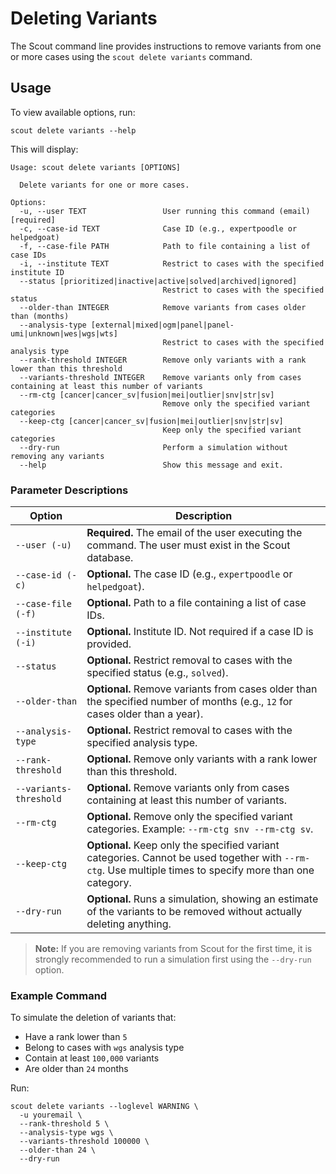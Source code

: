 # Deleting Variants

The Scout command line provides instructions to remove variants from one or more cases using the `scout delete variants` command.

## Usage

To view available options, run:

```shell
scout delete variants --help
```

This will display:

```shell
Usage: scout delete variants [OPTIONS]

  Delete variants for one or more cases.

Options:
  -u, --user TEXT                 User running this command (email) [required]
  -c, --case-id TEXT              Case ID (e.g., expertpoodle or helpedgoat)
  -f, --case-file PATH            Path to file containing a list of case IDs
  -i, --institute TEXT            Restrict to cases with the specified institute ID
  --status [prioritized|inactive|active|solved|archived|ignored]
                                  Restrict to cases with the specified status
  --older-than INTEGER            Remove variants from cases older than (months)
  --analysis-type [external|mixed|ogm|panel|panel-umi|unknown|wes|wgs|wts]
                                  Restrict to cases with the specified analysis type
  --rank-threshold INTEGER        Remove only variants with a rank lower than this threshold
  --variants-threshold INTEGER    Remove variants only from cases containing at least this number of variants
  --rm-ctg [cancer|cancer_sv|fusion|mei|outlier|snv|str|sv]
                                  Remove only the specified variant categories
  --keep-ctg [cancer|cancer_sv|fusion|mei|outlier|snv|str|sv]
                                  Keep only the specified variant categories
  --dry-run                       Perform a simulation without removing any variants
  --help                          Show this message and exit.
```

### Parameter Descriptions

| Option                 | Description                                                                                                                                              |
| ---------------------- | -------------------------------------------------------------------------------------------------------------------------------------------------------- |
| `--user (-u)`          | **Required.** The email of the user executing the command. The user must exist in the Scout database.                                                    |
| `--case-id (-c)`       | **Optional.** The case ID (e.g., `expertpoodle` or `helpedgoat`).                                                                                        |
| `--case-file (-f)`     | **Optional.** Path to a file containing a list of case IDs.                                                                                              |
| `--institute (-i)`     | **Optional.** Institute ID. Not required if a case ID is provided.                                                                                       |
| `--status`             | **Optional.** Restrict removal to cases with the specified status (e.g., `solved`).                                                                      |
| `--older-than`         | **Optional.** Remove variants from cases older than the specified number of months (e.g., `12` for cases older than a year).                             |
| `--analysis-type`      | **Optional.** Restrict removal to cases with the specified analysis type.                                                                                |
| `--rank-threshold`     | **Optional.** Remove only variants with a rank lower than this threshold.                                                                                |
| `--variants-threshold` | **Optional.** Remove variants only from cases containing at least this number of variants.                                                               |
| `--rm-ctg`             | **Optional.** Remove only the specified variant categories. Example: `--rm-ctg snv --rm-ctg sv`.                                                         |
| `--keep-ctg`           | **Optional.** Keep only the specified variant categories. Cannot be used together with `--rm-ctg`. Use multiple times to specify more than one category. |
| `--dry-run`            | **Optional.** Runs a simulation, showing an estimate of the variants to be removed without actually deleting anything.                                   |

> **Note:** If you are removing variants from Scout for the first time, it is strongly recommended to run a simulation first using the `--dry-run` option.

### Example Command

To simulate the deletion of variants that:

-   Have a rank lower than `5`
-   Belong to cases with `wgs` analysis type
-   Contain at least `100,000` variants
-   Are older than `24` months

Run:

```shell
scout delete variants --loglevel WARNING \
  -u youremail \
  --rank-threshold 5 \
  --analysis-type wgs \
  --variants-threshold 100000 \
  --older-than 24 \
  --dry-run
```

